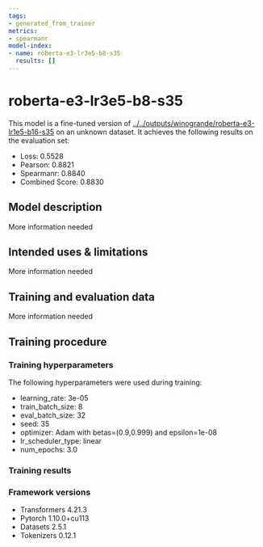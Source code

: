 ```yaml
---
tags:
- generated_from_trainer
metrics:
- spearmanr
model-index:
- name: roberta-e3-lr3e5-b8-s35
  results: []
---
```


<!-- This model card has been generated automatically according to the information the Trainer had access to. You
should probably proofread and complete it, then remove this comment. -->

# roberta-e3-lr3e5-b8-s35

This model is a fine-tuned version of [../../outputs/winogrande/roberta-e3-lr1e5-b16-s35](https://huggingface.co/../../outputs/winogrande/roberta-e3-lr1e5-b16-s35) on an unknown dataset.
It achieves the following results on the evaluation set:
- Loss: 0.5528
- Pearson: 0.8821
- Spearmanr: 0.8840
- Combined Score: 0.8830

## Model description

More information needed

## Intended uses & limitations

More information needed

## Training and evaluation data

More information needed

## Training procedure

### Training hyperparameters

The following hyperparameters were used during training:
- learning_rate: 3e-05
- train_batch_size: 8
- eval_batch_size: 32
- seed: 35
- optimizer: Adam with betas=(0.9,0.999) and epsilon=1e-08
- lr_scheduler_type: linear
- num_epochs: 3.0

### Training results



### Framework versions

- Transformers 4.21.3
- Pytorch 1.10.0+cu113
- Datasets 2.5.1
- Tokenizers 0.12.1
